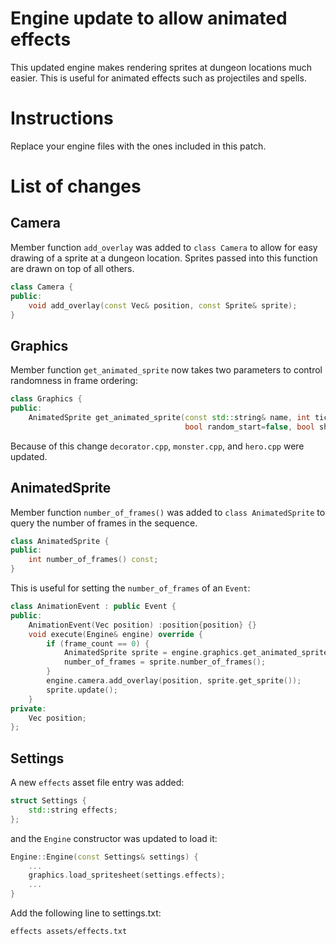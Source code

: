 # Engine update to allow animated effects
This updated engine makes rendering sprites at dungeon locations much
easier. This is useful for animated effects such as projectiles and
spells.

# Instructions
Replace your engine files with the ones included in this patch.

# List of changes
## Camera
Member function `add_overlay` was added to `class Camera` to allow for
easy drawing of a sprite at a dungeon location. Sprites passed into
this function are drawn on top of all others.
```C++
class Camera {
public:
    void add_overlay(const Vec& position, const Sprite& sprite);
}
```

## Graphics
Member function `get_animated_sprite` now takes two parameters to
control randomness in frame ordering:
```C++
class Graphics {
public:
    AnimatedSprite get_animated_sprite(const std::string& name, int ticks_per_frame,
                                       bool random_start=false, bool shuffle_order=false) const;
```

Because of this change `decorator.cpp`, `monster.cpp`, and `hero.cpp` were updated.


## AnimatedSprite
Member function `number_of_frames()` was added to `class
AnimatedSprite` to query the number of frames in the sequence.
```C++
class AnimatedSprite {
public:
    int number_of_frames() const;
}
```
This is useful for setting the `number_of_frames` of an `Event`:
```C++
class AnimationEvent : public Event {
public:
    AnimationEvent(Vec position) :position{position} {}
    void execute(Engine& engine) override {
        if (frame_count == 0) {
            AnimatedSprite sprite = engine.graphics.get_animated_sprite("name", 1);
            number_of_frames = sprite.number_of_frames();
        }
        engine.camera.add_overlay(position, sprite.get_sprite());
        sprite.update();
    }
private:
    Vec position;
};
```

## Settings
A new `effects` asset file entry was added:
```C++
struct Settings {
    std::string effects;
};
```
and the `Engine` constructor was updated to load it:
```C++
Engine::Engine(const Settings& settings) {
    ...
    graphics.load_spritesheet(settings.effects);
    ...
}
```
Add the following line to settings.txt:
```
effects assets/effects.txt
```

